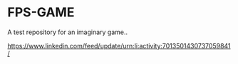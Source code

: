 # FPS-GAME
A test repository for an imaginary game..


https://www.linkedin.com/feed/update/urn:li:activity:7013501430737059841/
